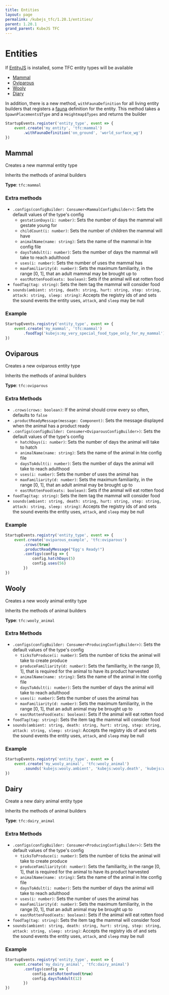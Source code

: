 ```yaml
---
title: Entities
layout: page
permalink: /kubejs_tfc/1.20.1/entities/
parent: 1.20.1
grand_parent: KubeJS TFC
---
```


# Entities

If [EntityJS](https://modrinth.com/mod/entityjs) is installed, some TFC entity types will be available

- [Mammal](#mammal)
- [Oviparous](#oviparous)
- [Wooly](#wooly)
- [Diary](#dairy)

In addition, there is a new method, `withFaunaDefinition` for all living entity builders that registers a [fauna](../data#fauna) definition for the entity. This method takes a `SpawnPlacements$Type` and a `Heightmap$Types` and returns the builder

```js
StartupEvents.register('entity_type', event => {
    event.create('my_entity', 'tfc:mammal')
        .withFaunaDefinition('on_ground', 'world_surface_wg')
})
```

## Mammal

Creates a new mammal entity type

Inherits the methods of animal builders

**Type**: `tfc:mammal`

### Extra methods

- `.configs(configBuilder: Consumer<MammalConfigBuilder>)`: Sets the default values of the type's config
    - `gestationDays(i: number)`: Sets the number of days the mammal will gestate young for
    - `childCount(i: number)`: Sets the number of children the mammal will have
    - `animalName(name: string)`: Sets the name of the mammal in hte config file
    - `daysToAdult(i: number)`: Sets the number of days the mammal will take to reach adulthood
    - `uses(i: number)`: Sets the number of uses the mammal has
    - `maxFamiliarity(d: number)`: Sets the maximum familiarity, in the range [0, 1], that an adult mammal may be brought up to
    - `eastRottenFood(eats: boolean)`: Sets if the animal will eat rotten food
- `foodTag(tag: string)`: Sets the item tag the mammal will consider food
- `sounds(ambient: string, death: string, hurt: string, step: string, attack: string, sleep: string)`: Accepts the registry ids of and sets the sound events the entity uses, `attack`, and `sleep` may be null

### Example

```js
StartupEvents.registry('entity_type', event => {
    event.create('my_mammal', 'tfc:mammal')
        .foodTag('kubejs:my_very_special_food_type_only_for_my_mammal')
})
```

## Oviparous

Creates a new oviparous entity type

Inherits the methods of animal builders

**Type**: `tfc:oviparous`

### Extra Methods

- `.crows(crows: boolean)`: If the animal should crow every so often, defaults to `false`
- `.productReadyMessage(message: Component)`: Sets the message displayed when the animal has a product ready
- `.configs(configBuilder: Consumer<OviparousConfigBuilder>)`: Sets the default values of the type's config
    - `hatchDays(i: number)`: Sets the number of days the animal will take to hatch
    - `animalName(name: string)`: Sets the name of the animal in hte config file
    - `daysToAdult(i: number)`: Sets the number of days the animal will take to reach adulthood
    - `uses(i: number)`: Sets the number of uses the animal has
    - `maxFamiliarity(d: number)`: Sets the maximum familiarity, in the range [0, 1], that an adult animal may be brought up to
    - `eastRottenFood(eats: boolean)`: Sets if the animal will eat rotten food
- `foodTag(tag: string)`: Sets the item tag the mammal will consider food
- `sounds(ambient: string, death: string, hurt: string, step: string, attack: string, sleep: string)`: Accepts the registry ids of and sets the sound events the entity uses, `attack`, and `sleep` may be null

### Example

```js
StartupEvents.registry('entity_type', event => {
    event.create('oviparous_example', 'tfc:oviparous')
        .crows(true)
        .productReadyMessage("Egg's Ready!")
        .configs(config => {
            config.hatchDays(5)
            config.uses(56)
        })
})
```

## Wooly

Creates a new wooly animal entity type

Inherits the methods of animal builders

**Type**: `tfc:wooly_animal`

### Extra Methods

- `.configs(configBuilder: Consumer<ProducingConfigBuilder>)`: Sets the default values of the type's config
    - `ticksToProduce(i: number)`: Sets the number of ticks the animal will take to create produce
    - `produceFamiliarity(d: number)`: Sets the familiarity, in the range [0, 1], that is required for the animal to have its product harvested
    - `animalName(name: string)`: Sets the name of the animal in hte config file
    - `daysToAdult(i: number)`: Sets the number of days the animal will take to reach adulthood
    - `uses(i: number)`: Sets the number of uses the animal has
    - `maxFamiliarity(d: number)`: Sets the maximum familiarity, in the range [0, 1], that an adult animal may be brought up to
    - `eastRottenFood(eats: boolean)`: Sets if the animal will eat rotten food
- `foodTag(tag: string)`: Sets the item tag the mammal will consider food
- `sounds(ambient: string, death: string, hurt: string, step: string, attack: string, sleep: string)`: Accepts the registry ids of and sets the sound events the entity uses, `attack`, and `sleep` may be null

### Example

```js
StartupEvents.registry('entity_type', event => {
    event.create('my_wooly_animal', 'tfc:wooly_animal')
        .sounds('kubejs:wooly.ambient', 'kubejs:wooly.death', 'kubejs:wooly.hurt', 'kubejs:wooly.step', null, null)
})
```

## Dairy

Create a new dairy animal entity type

Inherits the methods of animal builders

**Type**: `tfc:dairy_animal`

### Extra Methods

- `.configs(configBuilder: Consumer<ProducingConfigBuilder>)`: Sets the default values of the type's config
    - `ticksToProduce(i: number)`: Sets the number of ticks the animal will take to create produce
    - `produceFamiliarity(d: number)`: Sets the familiarity, in the range [0, 1], that is required for the animal to have its product harvested
    - `animalName(name: string)`: Sets the name of the animal in hte config file
    - `daysToAdult(i: number)`: Sets the number of days the animal will take to reach adulthood
    - `uses(i: number)`: Sets the number of uses the animal has
    - `maxFamiliarity(d: number)`: Sets the maximum familiarity, in the range [0, 1], that an adult animal may be brought up to
    - `eastRottenFood(eats: boolean)`: Sets if the animal will eat rotten food
- `foodTag(tag: string)`: Sets the item tag the mammal will consider food
- `sounds(ambient: string, death: string, hurt: string, step: string, attack: string, sleep: string)`: Accepts the registry ids of and sets the sound events the entity uses, `attack`, and `sleep` may be null

### Example

```js
StartupEvents.registry('entity_type', event => {
    event.create('my_dairy_animal', 'tfc:dairy_animal')
        .configs(config => {
            config.eatsRottenFood(true)
            config.daysToAdult(12)
        })
})
```
